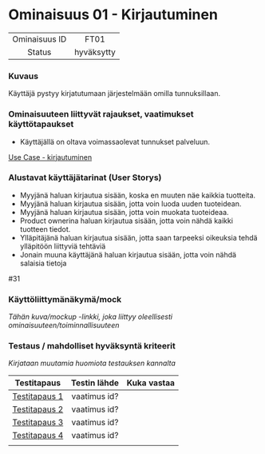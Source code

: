 # Ominaisuus 01 - Kirjautuminen

| | |
|:-:|:-:|
| Ominaisuus ID | FT01 |
| Status | hyväksytty |

### Kuvaus

Käyttäjä pystyy kirjatutumaan järjestelmään omilla tunnuksillaan.


### Ominaisuuteen liittyvät rajaukset, vaatimukset käyttötapaukset

* Käyttäjällä on oltava voimassaolevat tunnukset palveluun.

[Use Case - kirjautuminen](FT1-kayttotapaus.md) 

### Alustavat käyttäjätarinat (User Storys)

* Myyjänä haluan kirjautua sisään, koska en muuten näe kaikkia tuotteita.
* Myyjänä haluan kirjautua sisään, jotta voin luoda uuden tuoteidean.
* Myyjänä haluan kirjautua sisään, jotta voin muokata tuoteideaa.
* Product ownerina haluan kirjautua sisään, jotta voin nähdä kaikki tuotteen tiedot.
* Ylläpitäjänä haluan kirjautua sisään, jotta saan tarpeeksi oikeuksia tehdä ylläpitöön liittyviä tehtäviä
* Jonain muuna käyttäjänä haluan kirjautua sisään, jotta voin nähdä salaisia tietoja

#31


### Käyttöliittymänäkymä/mock 

*Tähän kuva/mockup -linkki, joka liittyy oleellisesti ominaisuuteen/toiminnallisuuteen*


### Testaus / mahdolliset hyväksyntä kriteerit 

*Kirjataan muutamia huomiota testauksen kannalta*

| Testitapaus  | Testin lähde  | Kuka vastaa  |
|:-: | :-:|:-:|
| [Testitapaus 1]()  | vaatimus id?   |   |
| [Testitapaus 2]()  | vaatimus id?   |   |
| [Testitapaus 3]()  | vaatimus id?   |   |
| [Testitapaus 4]()  | vaatimus id?   |   |
| | |
